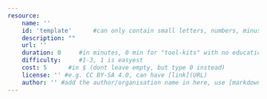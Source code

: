```yaml
---
resource:
    name: ''
    id: 'template'      #can only contain small letters, numbers, minus and underscore. needs to be the same as the file name
    description: ""
    url: ''
    duration: 0     #in minutes, 0 min for "tool-kits" with no educational timeframe
    difficulty:     #1-3, 1 is easyest
    cost: 5      #in $ (dont leave empty, but type 0 instead)
    license: '' #e.g. CC BY-SA 4.0, can have [link](URL)
    author: '' #add the author/organisation name in here, use [markdown](URL) formatting to link to website/reference. You can add also multiple authors via '[author 1](link1), [author 2](link2), author 3'
---
```

